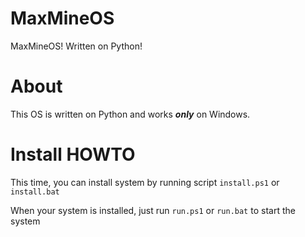 # MaxMineOS
MaxMineOS! Written on Python!
# About
This OS is written on Python and works ***only*** on Windows.
# Install HOWTO
This time, you can install system by running script `install.ps1` or `install.bat`

When your system is installed, just run `run.ps1` or `run.bat` to start the system
